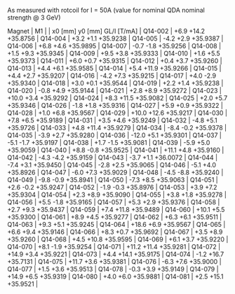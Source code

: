 As measured with rotcoil for I =  50A (value for nominal QDA nominal strength @ 3 GeV)

Magnet  |             M1               |
        | x0 [mm]  y0 [mm] GL/I [T/mA] |
Q14-002 |    +6.9    +14.2   +35.8756  |
Q14-004 |    +3.2     +1.1   +35.9238  |
Q14-005 |    -4.2     +2.9   +35.9387  |
Q14-006 |    +6.8     +4.6   +35.9895  |
Q14-007 |    -0.7     -1.8   +35.9256  |
Q14-008 |    +1.5     +9.3   +35.9345  |
Q14-009 |    +9.5     +3.8   +35.9333  |
Q14-010 |    +1.6     +5.5   +35.9373  |
Q14-011 |    +6.0     +0.7   +35.9315  |
Q14-012 |    +0.4     +3.7   +35.9260  |
Q14-013 |    +4.4     +6.1   +35.9585  |
Q14-014 |    +5.4    +11.9   +35.9266  |
Q14-015 |    +4.4     +2.7   +35.9207  |
Q14-016 |    -4.2     +7.3   +35.9215  |
Q14-017 |    +4.0     -2.9   +35.9340  |
Q14-018 |    +3.0     +0.1   +35.9544  |
Q14-019 |    +2.2     +1.4   +35.9238  |
Q14-020 |    -0.8     +4.9   +35.9144  |
Q14-021 |    +2.8     +8.9   +35.9272  |
Q14-023 |   +10.0     +3.4   +35.9292  |
Q14-024 |    +8.3    +11.5   +35.9082  |
Q14-025 |    +2.0     +5.7   +35.9346  |
Q14-026 |    -1.8     +1.8   +35.9316  |
Q14-027 |    +5.9     +0.9   +35.9322  |
Q14-028 |    +1.0     +6.8   +35.9567  |
Q14-029 |   +10.0    +12.6   +35.9217  |
Q14-030 |    +7.8     +6.5   +35.9189  |
Q14-031 |    +3.5     +4.6   +35.9249  |
Q14-032 |    -4.8     +5.1   +35.9726  |
Q14-033 |    +4.8    +11.4   +35.9279  |
Q14-034 |    -8.4     -0.2   +35.9378  |
Q14-035 |    -3.9     +2.7   +35.9280  |
Q14-036 |   -12.0     +5.1   +35.9301  |
Q14-037 |    -5.1     -1.7   +35.9197  |
Q14-038 |    +1.7     -1.5   +35.9081  |
Q14-039 |    -5.9     +5.0   +35.9059  |
Q14-040 |    +8.8     -0.8   +35.9525  |
Q14-041 |   +11.1     +4.8   +35.9160  |
Q14-042 |    -4.3     -4.2   +35.9159  |
Q14-043 |    -3.7     +1.1   +36.0072  |
Q14-044 |    -7.4     +3.1   +35.9450  |
Q14-045 |    -2.8     +2.5   +35.9065  |
Q14-046 |    -5.1     +4.0   +35.8926  |
Q14-047 |    -6.0     +7.3   +35.9029  |
Q14-048 |    -4.5     -8.8   +35.9240  |
Q14-049 |    -9.8     -0.9   +35.8941  |
Q14-050 |    -7.3     +8.5   +35.9063  |
Q14-051 |    +2.6     -0.2   +35.9247  |
Q14-052 |    -1.9     -0.3   +35.8976  |
Q14-053 |    +3.9     +7.2   +35.9304  |
Q14-054 |    +2.3     +8.9   +35.9090  |
Q14-055 |    +3.8     +1.8   +35.9278  |
Q14-056 |    +5.5     -1.8   +35.9165  |
Q14-057 |    +5.3     +2.9   +35.9376  |
Q14-058 |    +2.7     +9.3   +35.9437  |
Q14-059 |    +7.4    +11.8   +35.9489  |
Q14-060 |   +10.1     +5.5   +35.9300  |
Q14-061 |    +8.9     +4.5   +35.9277  |
Q14-062 |    +6.3     +6.1   +35.9511  |
Q14-063 |    +9.3     +5.1   +35.9245  |
Q14-064 |   +18.6     +6.9   +35.9567  |
Q14-065 |    +6.6     +9.4   +35.9146  |
Q14-066 |    +8.3     +0.7   +35.9692  |
Q14-067 |    +3.5     +8.9   +35.9260  |
Q14-068 |    +4.5    +10.8   +35.9595  |
Q14-069 |    +6.1     +3.7   +35.9220  |
Q14-070 |    +8.1     -1.9   +35.9254  |
Q14-071 |   +11.2    +11.4   +35.9281  |
Q14-072 |   +14.9     +3.4   +35.9221  |
Q14-073 |    +4.4    +14.1   +35.9175  |
Q14-074 |    -1.2    +16.7   +35.7131  |
Q14-075 |   +11.7     +3.6   +35.9381  |
Q14-076 |    -6.3     +7.6   +35.9000  |
Q14-077 |    +1.5     +3.6   +35.9513  |
Q14-078 |    -0.3     +3.9   +35.9149  |
Q14-079 |   +14.9     +6.5   +35.9319  |
Q14-080 |    +4.0     +6.0   +35.9881  |
Q14-081 |    +2.5    +15.1   +35.9521  |
